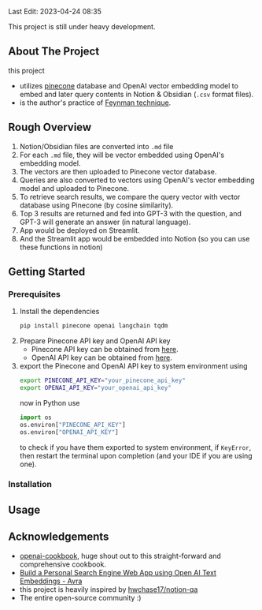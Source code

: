 Last Edit: 2023-04-24 08:35


This project is still under heavy development.

## About The Project
this project
- utilizes [pinecone](https://www.pinecone.io/) database and OpenAI vector embedding model to embed and later query contents in Notion & Obsidian (`.csv` format files).
- is the author's practice of [Feynman technique](https://en.wikipedia.org/wiki/Learning_by_teaching).

## Rough Overview

1. Notion/Obsidian files are converted into `.md` file
2. For each `.md` file, they will be vector embedded using OpenAI's embedding model.
3. The vectors are then uploaded to Pinecone vector database.
4. Queries are also converted to vectors using OpenAI's vector embedding model and uploaded to Pinecone.
5. To retrieve search results, we compare the query vector with vector database using Pinecone (by cosine similarity).
6. Top 3 results are returned and fed into GPT-3 with the question, and GPT-3 will generate an answer (in natural language).
7. App would be deployed on Streamlit.
8. And the Streamlit app would be embedded into Notion (so you can use these functions in notion)
## Getting Started

### Prerequisites
1. Install the dependencies
    ``` bash
    pip install pinecone openai langchain tqdm
    ```
2. Prepare Pinecone API key and OpenAI API key
    - Pinecone API key can be obtained from [here](https://app.pinecone.io/).
    - OpenAI API key can be obtained from [here](https://platform.openai.com/account/api-keys).
3. export the Pinecone and OpenAI API key to system environment using
   ``` bash
   export PINECONE_API_KEY="your_pinecone_api_key"
   export OPENAI_API_KEY="your_openai_api_key"
   ```
   now in Python use
   ``` python
   import os
   os.environ["PINECONE_API_KEY"]
   os.environ["OPENAI_API_KEY"]
   ```
   to check if you have them exported to system environment, if `KeyError`, then restart the terminal upon completion (and your IDE if you are using one).
### Installation


## Usage


## Acknowledgements
- [openai-cookbook](https://github.com/openai/openai-cookbook/blob/main/examples/vector_databases/Using_vector_databases_for_embeddings_search.ipynb), huge shout out to this straight-forward and comprehensive cookbook.
- [Build a Personal Search Engine Web App using Open AI Text Embeddings - Avra](https://medium.com/@avra42/build-a-personal-search-engine-web-app-using-open-ai-text-embeddings-d6541f32892d)
- this project is heavily inspired by [hwchase17/notion-qa](https://github.com/hwchase17/notion-qa)
- The entire open-source community :)
